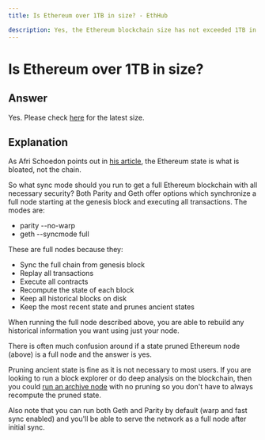 ```yaml
---
title: Is Ethereum over 1TB in size? - EthHub

description: Yes, the Ethereum blockchain size has not exceeded 1TB in size.
---
```


# Is Ethereum over 1TB in size?

## Answer

Yes. Please check [here](https://etherscan.io/chartsync/chaindefault) for the latest size.

## Explanation

As Afri Schoedon points out in [his article](https://dev.to/5chdn/the-ethereum-blockchain-size-will-not-exceed-1tb-anytime-soon-58a), the Ethereum state is what is bloated, not the chain.

So what sync mode should you run to get a full Ethereum blockchain with all necessary security? Both Parity and Geth offer options which synchronize a full node starting at the genesis block and executing all transactions. The modes are:

* parity --no-warp
* geth --syncmode full

These are full nodes because they:

* Sync the full chain from genesis block
* Replay all transactions
* Execute all contracts
* Recompute the state of each block
* Keep all historical blocks on disk
* Keep the most recent state and prunes ancient states

When running the full node described above, you are able to rebuild any historical information you want using just your node.

There is often much confusion around if a state pruned Ethereum node \(above\) is a full node and the answer is yes.

Pruning ancient state is fine as it is not necessary to most users. If you are looking to run a block explorer or do deep analysis on the blockchain, then you could [run an archive node](https://docs.ethhub.io/using-ethereum/running-an-ethereum-node#archive-nodes) with no pruning so you don't have to always recompute the pruned state.

Also note that you can run both Geth and Parity by default \(warp and fast sync enabled\) and you'll be able to serve the network as a full node after initial sync.

